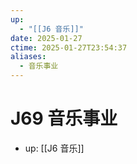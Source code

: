 ```yaml
---
up:
  - "[[J6 音乐]]"
date: 2025-01-27
ctime: 2025-01-27T23:54:37
aliases:
  - 音乐事业
---
```


# J69 音乐事业

- up: [[J6 音乐]]
